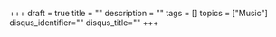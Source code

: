 +++
draft = true
title = ""
description = ""
tags = []
topics = ["Music"]
disqus_identifier=""
disqus_title=""
+++
